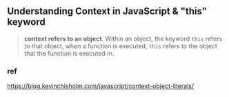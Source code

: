 ## Understanding Context in JavaScript & "this" keyword
> **context refers to an object**. Within an object, the keyword `this` refers to that object, when a function is executed, `this` refers to the object that the function is executed in.




### ref
https://blog.kevinchisholm.com/javascript/context-object-literals/

